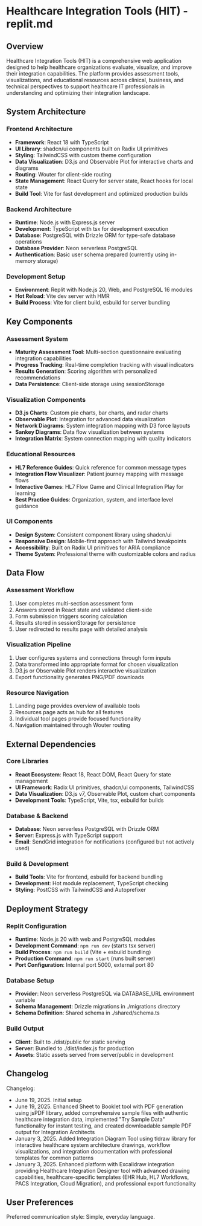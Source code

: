 # Healthcare Integration Tools (HIT) - replit.md

## Overview

Healthcare Integration Tools (HIT) is a comprehensive web application designed to help healthcare organizations evaluate, visualize, and improve their integration capabilities. The platform provides assessment tools, visualizations, and educational resources across clinical, business, and technical perspectives to support healthcare IT professionals in understanding and optimizing their integration landscape.

## System Architecture

### Frontend Architecture
- **Framework**: React 18 with TypeScript
- **UI Library**: shadcn/ui components built on Radix UI primitives
- **Styling**: TailwindCSS with custom theme configuration
- **Data Visualization**: D3.js and Observable Plot for interactive charts and diagrams
- **Routing**: Wouter for client-side routing
- **State Management**: React Query for server state, React hooks for local state
- **Build Tool**: Vite for fast development and optimized production builds

### Backend Architecture
- **Runtime**: Node.js with Express.js server
- **Development**: TypeScript with tsx for development execution
- **Database**: PostgreSQL with Drizzle ORM for type-safe database operations
- **Database Provider**: Neon serverless PostgreSQL
- **Authentication**: Basic user schema prepared (currently using in-memory storage)

### Development Setup
- **Environment**: Replit with Node.js 20, Web, and PostgreSQL 16 modules
- **Hot Reload**: Vite dev server with HMR
- **Build Process**: Vite for client build, esbuild for server bundling

## Key Components

### Assessment System
- **Maturity Assessment Tool**: Multi-section questionnaire evaluating integration capabilities
- **Progress Tracking**: Real-time completion tracking with visual indicators
- **Results Generation**: Scoring algorithm with personalized recommendations
- **Data Persistence**: Client-side storage using sessionStorage

### Visualization Components
- **D3.js Charts**: Custom pie charts, bar charts, and radar charts
- **Observable Plot**: Integration for advanced data visualization
- **Network Diagrams**: System integration mapping with D3 force layouts
- **Sankey Diagrams**: Data flow visualization between systems
- **Integration Matrix**: System connection mapping with quality indicators

### Educational Resources
- **HL7 Reference Guides**: Quick reference for common message types
- **Integration Flow Visualizer**: Patient journey mapping with message flows
- **Interactive Games**: HL7 Flow Game and Clinical Integration Play for learning
- **Best Practice Guides**: Organization, system, and interface level guidance

### UI Components
- **Design System**: Consistent component library using shadcn/ui
- **Responsive Design**: Mobile-first approach with Tailwind breakpoints
- **Accessibility**: Built on Radix UI primitives for ARIA compliance
- **Theme System**: Professional theme with customizable colors and radius

## Data Flow

### Assessment Workflow
1. User completes multi-section assessment form
2. Answers stored in React state and validated client-side
3. Form submission triggers scoring calculation
4. Results stored in sessionStorage for persistence
5. User redirected to results page with detailed analysis

### Visualization Pipeline
1. User configures systems and connections through form inputs
2. Data transformed into appropriate format for chosen visualization
3. D3.js or Observable Plot renders interactive visualization
4. Export functionality generates PNG/PDF downloads

### Resource Navigation
1. Landing page provides overview of available tools
2. Resources page acts as hub for all features
3. Individual tool pages provide focused functionality
4. Navigation maintained through Wouter routing

## External Dependencies

### Core Libraries
- **React Ecosystem**: React 18, React DOM, React Query for state management
- **UI Framework**: Radix UI primitives, shadcn/ui components, TailwindCSS
- **Data Visualization**: D3.js v7, Observable Plot, custom chart components
- **Development Tools**: TypeScript, Vite, tsx, esbuild for builds

### Database & Backend
- **Database**: Neon serverless PostgreSQL with Drizzle ORM
- **Server**: Express.js with TypeScript support
- **Email**: SendGrid integration for notifications (configured but not actively used)

### Build & Development
- **Build Tools**: Vite for frontend, esbuild for backend bundling
- **Development**: Hot module replacement, TypeScript checking
- **Styling**: PostCSS with TailwindCSS and Autoprefixer

## Deployment Strategy

### Replit Configuration
- **Runtime**: Node.js 20 with web and PostgreSQL modules
- **Development Command**: `npm run dev` (starts tsx server)
- **Build Process**: `npm run build` (Vite + esbuild bundling)
- **Production Command**: `npm run start` (runs built server)
- **Port Configuration**: Internal port 5000, external port 80

### Database Setup
- **Provider**: Neon serverless PostgreSQL via DATABASE_URL environment variable
- **Schema Management**: Drizzle migrations in ./migrations directory
- **Schema Definition**: Shared schema in ./shared/schema.ts

### Build Output
- **Client**: Built to ./dist/public for static serving
- **Server**: Bundled to ./dist/index.js for production
- **Assets**: Static assets served from server/public in development

## Changelog

Changelog:
- June 19, 2025. Initial setup
- June 19, 2025. Enhanced Sheet to Booklet tool with PDF generation using jsPDF library, added comprehensive sample files with authentic healthcare integration data, implemented "Try Sample Data" functionality for instant testing, and created downloadable sample PDF output for Integration Architects
- January 3, 2025. Added Integration Diagram Tool using tldraw library for interactive healthcare system architecture drawings, workflow visualizations, and integration documentation with professional templates for common patterns
- January 3, 2025. Enhanced platform with Excalidraw integration providing Healthcare Integration Designer tool with advanced drawing capabilities, healthcare-specific templates (EHR Hub, HL7 Workflows, PACS Integration, Cloud Migration), and professional export functionality

## User Preferences

Preferred communication style: Simple, everyday language.